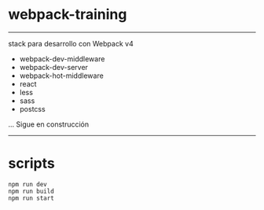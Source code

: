 # webpack-training
---

stack para desarrollo con Webpack v4 

- webpack-dev-middleware
- webpack-dev-server 
- webpack-hot-middleware
- react 
- less
- sass
- postcss

... Sigue en construcción 

---
# scripts 
```
npm run dev 
npm run build
npm run start 
```
